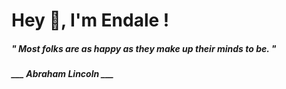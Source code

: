 <h1 title="head"> Hey 👋, I'm Endale !</h1>

**<h5><i>" Most folks are as happy as they make up their minds to be. "</i></h5>**

*<b>___ Abraham Lincoln ___</b>*

